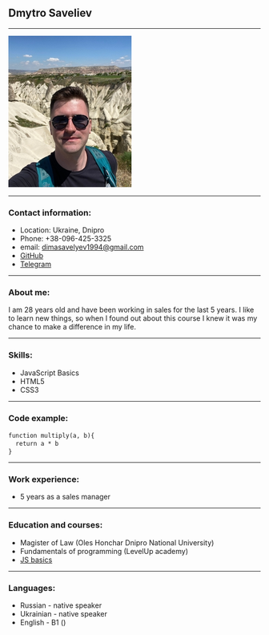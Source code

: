 ## **Dmytro Saveliev**
---

![Photo](Photo.jpg)

---
### Contact information:
* Location: Ukraine, Dnipro
* Phone: +38-096-425-3325
* email: dimasavelyev1994@gmail.com
* [GitHub](https://github.com/dimasavelyev)
* [Telegram](https://t.me/dima190119)
---
### About me:
I am 28 years old and have been working in sales for the last 5 years. I like to learn new things, so when I found out about this course I knew it was my chance to make a difference in my life.

---
### Skills:
* JavaScript Basics
* HTML5
* CSS3
---
### Code example:
```
function multiply(a, b){
  return a * b
}
```
---
### Work experience:
* 5 years as a sales manager
---
### Education and courses:
* Magister of Law (Oles Honchar Dnipro National University)
* Fundamentals of programming (LevelUp academy)
* [JS basics](https://learn.javascript.ru/)
---
### Languages:
* Russian - native speaker
* Ukrainian - native speaker
* English - B1 ()